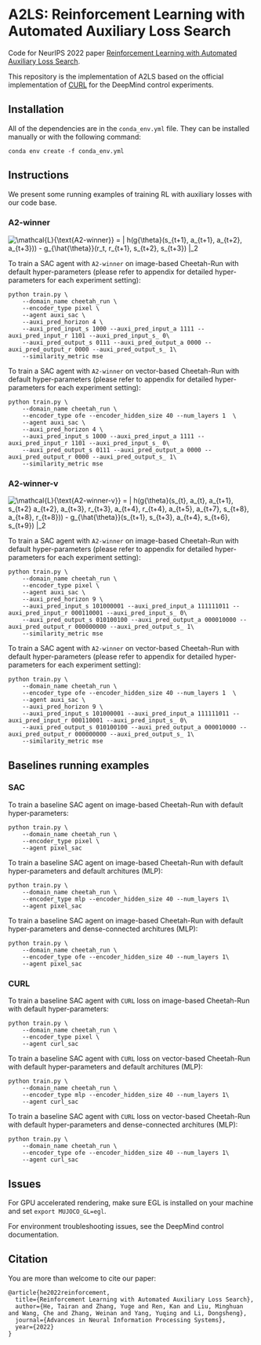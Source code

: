 # A2LS: Reinforcement Learning with Automated Auxiliary Loss Search

Code for NeurIPS 2022 paper [Reinforcement Learning with Automated Auxiliary Loss Search](https://seqml.github.io/a2ls/).

This repository is the implementation of A2LS based on the official implementation of [CURL](https://mishalaskin.github.io/curl/) for the DeepMind control experiments.

## Installation 

All of the dependencies are in the `conda_env.yml` file. They can be installed manually or with the following command:

```
conda env create -f conda_env.yml
```

## Instructions
We present some running examples of training RL with auxiliary losses with our code base.

### A2-winner
![\mathcal{L}_{\text{A2-winner}} = \| h(g_{\theta}(s_{t+1}, a_{t+1}, a_{t+2}, a_{t+3})) - g_{\hat{\theta}}(r_t, r_{t+1}, s_{t+2}, s_{t+3}) \|_2](https://latex.codecogs.com/svg.image?%5Cmathcal%7BL%7D_%7B%5Ctext%7BA2-winner%7D%7D%20=%20%5C%7C%20h(g_%7B%5Ctheta%7D(s_%7Bt&plus;1%7D,%20a_%7Bt&plus;1%7D,%20a_%7Bt&plus;2%7D,%20a_%7Bt&plus;3%7D))%20-%20g_%7B%5Chat%7B%5Ctheta%7D%7D(r_t,%20r_%7Bt&plus;1%7D,%20s_%7Bt&plus;2%7D,%20s_%7Bt&plus;3%7D)%20%5C%7C_2)


To train a SAC agent with `A2-winner` on image-based Cheetah-Run with default hyper-parameters (please refer to appendix for detailed hyper-parameters for each experiment setting): 
```
python train.py \
    --domain_name cheetah_run \
    --encoder_type pixel \
    --agent auxi_sac \ 
    --auxi_pred_horizon 4 \
    --auxi_pred_input_s 1000 --auxi_pred_input_a 1111 --auxi_pred_input_r 1101 --auxi_pred_input_s_ 0\
    --auxi_pred_output_s 0111 --auxi_pred_output_a 0000 --auxi_pred_output_r 0000 --auxi_pred_output_s_ 1\
    --similarity_metric mse
```

To train a SAC agent with `A2-winner` on vector-based Cheetah-Run with default hyper-parameters (please refer to appendix for detailed hyper-parameters for each experiment setting): 
```
python train.py \
    --domain_name cheetah_run \
    --encoder_type ofe --encoder_hidden_size 40 --num_layers 1  \
    --agent auxi_sac \ 
    --auxi_pred_horizon 4 \
    --auxi_pred_input_s 1000 --auxi_pred_input_a 1111 --auxi_pred_input_r 1101 --auxi_pred_input_s_ 0\
    --auxi_pred_output_s 0111 --auxi_pred_output_a 0000 --auxi_pred_output_r 0000 --auxi_pred_output_s_ 1\
    --similarity_metric mse
```

### A2-winner-v


![\mathcal{L}_{\text{A2-winner-v}} = \| h(g_{\theta}(s_{t}, a_{t}, a_{t+1}, s_{t+2} a_{t+2}, a_{t+3}, r_{t+3}, a_{t+4}, r_{t+4}, a_{t+5}, a_{t+7}, s_{t+8}, a_{t+8}, r_{t+8})) - g_{\hat{\theta}}(s_{t+1}, s_{t+3}, a_{t+4}, s_{t+6}, s_{t+9}) \|_2](https://latex.codecogs.com/svg.image?%5Cmathcal%7BL%7D_%7B%5Ctext%7BA2-winner-v%7D%7D%20=%20%5C%7C%20h(g_%7B%5Ctheta%7D(s_%7Bt%7D,%20a_%7Bt%7D,%20a_%7Bt&plus;1%7D,%20s_%7Bt&plus;2%7D%20a_%7Bt&plus;2%7D,%20a_%7Bt&plus;3%7D,%20r_%7Bt&plus;3%7D,%20a_%7Bt&plus;4%7D,%20r_%7Bt&plus;4%7D,%20a_%7Bt&plus;5%7D,%20a_%7Bt&plus;7%7D,%20s_%7Bt&plus;8%7D,%20a_%7Bt&plus;8%7D,%20r_%7Bt&plus;8%7D))%20-%20g_%7B%5Chat%7B%5Ctheta%7D%7D(s_%7Bt&plus;1%7D,%20s_%7Bt&plus;3%7D,%20a_%7Bt&plus;4%7D,%20s_%7Bt&plus;6%7D,%20s_%7Bt&plus;9%7D)%20%5C%7C_2)


To train a SAC agent with `A2-winner` on image-based Cheetah-Run with default hyper-parameters (please refer to appendix for detailed hyper-parameters for each experiment setting): 
```
python train.py \
    --domain_name cheetah_run \
    --encoder_type pixel \
    --agent auxi_sac \ 
    --auxi_pred_horizon 9 \
    --auxi_pred_input_s 101000001 --auxi_pred_input_a 111111011 --auxi_pred_input_r 000110001 --auxi_pred_input_s_ 0\
    --auxi_pred_output_s 010100100 --auxi_pred_output_a 000010000 --auxi_pred_output_r 000000000 --auxi_pred_output_s_ 1\
    --similarity_metric mse
```

To train a SAC agent with `A2-winner` on vector-based Cheetah-Run with default hyper-parameters (please refer to appendix for detailed hyper-parameters for each experiment setting): 
```
python train.py \
    --domain_name cheetah_run \
    --encoder_type ofe --encoder_hidden_size 40 --num_layers 1  \
    --agent auxi_sac \ 
    --auxi_pred_horizon 9 \
    --auxi_pred_input_s 101000001 --auxi_pred_input_a 111111011 --auxi_pred_input_r 000110001 --auxi_pred_input_s_ 0\
    --auxi_pred_output_s 010100100 --auxi_pred_output_a 000010000 --auxi_pred_output_r 000000000 --auxi_pred_output_s_ 1\
    --similarity_metric mse
```


## Baselines running examples
### SAC
To train a baseline SAC agent on image-based Cheetah-Run with default hyper-parameters:
```
python train.py \
    --domain_name cheetah_run \
    --encoder_type pixel \
    --agent pixel_sac 
```

To train a baseline SAC agent on image-based Cheetah-Run with default hyper-parameters and default architures (MLP):
```
python train.py \
    --domain_name cheetah_run \
    --encoder_type mlp --encoder_hidden_size 40 --num_layers 1\
    --agent pixel_sac 
```

To train a baseline SAC agent on image-based Cheetah-Run with default hyper-parameters and dense-connected architures (MLP):
```
python train.py \
    --domain_name cheetah_run \
    --encoder_type ofe --encoder_hidden_size 40 --num_layers 1\
    --agent pixel_sac 
```

### CURL
To train a baseline SAC agent with `CURL` loss on image-based Cheetah-Run with default hyper-parameters:
```
python train.py \
    --domain_name cheetah_run \
    --encoder_type pixel \
    --agent curl_sac 
```

To train a baseline SAC agent with `CURL` loss on vector-based Cheetah-Run with default hyper-parameters and default architures (MLP):
```
python train.py \
    --domain_name cheetah_run \
    --encoder_type mlp --encoder_hidden_size 40 --num_layers 1\
    --agent curl_sac 
```

To train a baseline SAC agent with `CURL` loss on vector-based Cheetah-Run with default hyper-parameters and dense-connected architures (MLP):
```
python train.py \
    --domain_name cheetah_run \
    --encoder_type ofe --encoder_hidden_size 40 --num_layers 1\
    --agent curl_sac 
```

## Issues

For GPU accelerated rendering, make sure EGL is installed on your machine and set `export MUJOCO_GL=egl`. 

For environment troubleshooting issues, see the DeepMind control documentation.


## Citation
You are more than welcome to cite our paper:
```
@article{he2022reinforcement,
  title={Reinforcement Learning with Automated Auxiliary Loss Search},
  author={He, Tairan and Zhang, Yuge and Ren, Kan and Liu, Minghuan and Wang, Che and Zhang, Weinan and Yang, Yuqing and Li, Dongsheng},
  journal={Advances in Neural Information Processing Systems},
  year={2022}
}
```